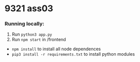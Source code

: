 # 9321 ass03
### Running locally:
1. Run ```python3 app.py```
2. Run ```npm start``` in /frontend

+ ```npm install``` to install all node dependences
+ ```pip3 install -r requirements.txt``` to install python modules
